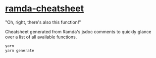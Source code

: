 # [ramda-cheatsheet](https://evgenykochetkov.github.io/ramda-cheatsheet/)

"Oh, right, there's also this function!"

Cheatsheet generated from Ramda's jsdoc comments to quickly glance over a list of all available functions.

```bash
yarn
yarn generate
```
